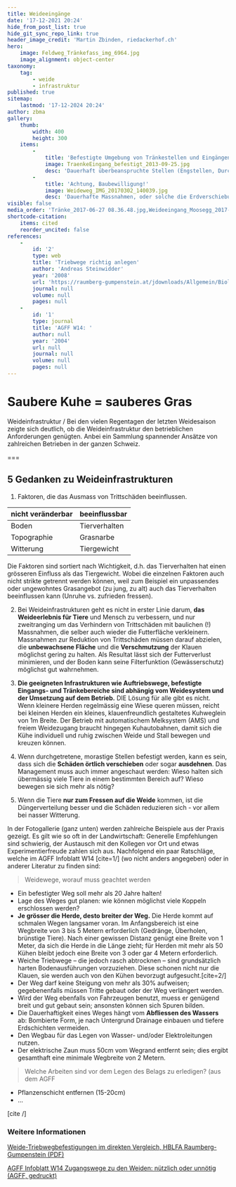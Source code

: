 ```yaml
---
title: Weideeingänge
date: '17-12-2021 20:24'
hide_from_post_list: true
hide_git_sync_repo_link: true
header_image_credit: 'Martin Zbinden, riedackerhof.ch'
hero:
    image: Feldweg_Tränkefass_img_6964.jpg
    image_alignment: object-center
taxonomy:
    tag:
        - weide
        - infrastruktur
published: true
sitemap:
    lastmod: '17-12-2024 20:24'
author: zbma
gallery:
    thumb:
        width: 400
        height: 300
    items:
        -
            title: 'Befestigte Umgebung von Tränkestellen und Eingängen'
            image: TraenkeEingang_befestigt_2013-09-25.jpg
            desc: 'Dauerhaft überbeanspruchte Stellen (Engstellen, Durchgänge, Tränkestellen) werden am besten mit Kies gekoffert. Die Deckschicht sollte klauenfreundlich gestaltet und gut gewalzt werden, damit die Tiere sich gerne darauf aufhalten. '
        -
            title: 'Achtung, Baubewilligung!'
            image: Weideweg_IMG_20170302_140039.jpg
            desc: 'Dauerhafte Massnahmen, oder solche die Erdverschiebungen beinhalten, sind grundsätzlich in vielen  '
visible: false
media_order: 'Tränke_2017-06-27 08.36.48.jpg,Weideeingang_Moosegg_2017-05-31 16.32.58.jpg,Weideeingang_Nesselgraben_2017-05-24 17.35.12.jpg,Weideeingang_Stromzaun_IMG_20170406_110423.jpg,Weideweglein_Planie_2017-05-24 09.04.41.jpg,Weideweg_Baggerschaufel_IMG_20170927_160611_HDR.jpg,Weideweg_IMG_20170302_140039.jpg,Weideweg_Willisau_IMG_20170406_143433.jpg,Weideweg_Willisau_IMG_20170406_144020.jpg,Weideweg_Willisau_IMG_20220502_151406.jpg,Feldweg_Tränkefass_img_6964.jpg'
shortcode-citation:
    items: cited
    reorder_uncited: false
references:
    -
        id: '2'
        type: web
        title: 'Triebwege richtig anlegen'
        author: 'Andreas Steinwidder'
        year: '2008'
        url: 'https://raumberg-gumpenstein.at/jdownloads/Allgemein/Biologische_Landwirtschaft_und_Biodiversitaet_der_Nutztiere/40_triebwege_anlegen1.pdf'
        journal: null
        volume: null
        pages: null
    -
        id: '1'
        type: journal
        title: 'AGFF W14: '
        author: null
        year: '2004'
        url: null
        journal: null
        volume: null
        pages: null
---
```


# Saubere Kuhe = sauberes Gras

Weideinfrastruktur / Bei den vielen Regentagen der letzten Weidesaison zeigte sich deutlich, ob die Weideinfrastruktur den betrieblichen Anforderungen genügten. Anbei ein Sammlung spannender Ansätze von zahlreichen Betrieben in der ganzen Schweiz.

===

## 5 Gedanken zu Weideinfrastrukturen
1. Faktoren, die das Ausmass von Trittschäden beeinflussen.

|  nicht veränderbar  |  beeinflussbar  |
|  :-----          |  :-----          |
|  Boden |  Tierverhalten |
|  Topographie  |  Grasnarbe |
|  Witterung |   Tiergewicht |

Die Faktoren sind sortiert nach Wichtigkeit, d.h. das Tierverhalten hat  einen grösseren Einfluss als das Tiergewicht. Wobei die einzelnen Faktoren auch nicht strikte getrennt werden können, weil zum Beispiel ein unpassendes oder ungewohntes Grasangebot (zu jung, zu alt) auch das Tierverhalten beeinflussen kann (Unruhe vs. zufrieden fressen).

2. Bei Weideinfrastrukturen geht es nicht in erster Linie darum, **das Weideerlebnis für Tiere** und Mensch zu verbessern, und nur zweitranging um das Verhindern von Trittschäden mit baulichen (!) Massnahmen, die selber auch wieder die Futterfläche verkleinern. Massnahmen zur Reduktion von Trittschäden müssen darauf abzielen, die **unbewachsene Fläche** und die **Verschmutzung** der Klauen möglichst gering zu halten. Als Resultat lässt sich der Futterverlust minimieren, und der Boden kann seine Filterfunktion (Gewässerschutz) möglichst gut wahrnehmen. 

3. **Die geeigneten Infrastrukturen wie Auftriebswege, befestigte Eingangs- und Tränkebereiche sind abhängig vom Weidesystem und der Umsetzung auf dem Betrieb.**  DIE Lösung für alle gibt es nicht. Wenn kleinere Herden regelmässig eine Wiese queren müssen, reicht bei kleinen Herden ein kleines, klauenfreundlich gestaltetes Kuhweglein von 1m Breite. Der Betrieb mit automatischem Melksystem (AMS) und freiem Weidezugang braucht hingegen Kuhautobahnen, damit sich die Kühe individuell und ruhig zwischen Weide und Stall bewegen und kreuzen können. 
4. Wenn durchgetretene, morastige Stellen befestigt werden, kann es sein, dass sich die **Schäden örtlich verschieben** oder sogar **ausdehnen**. Das Management muss auch immer angeschaut werden: Wieso halten sich übermässig viele Tiere in einem bestimmten Bereich auf? Wieso bewegen sie sich mehr als nötig? 
5. Wenn die Tiere **nur zum Fressen auf die Weide** kommen, ist die Düngerverteilung besser und die Schäden reduzieren sich - vor allem bei nasser Witterung.

In der Fotogallerie (ganz unten) werden zahlreiche Beispiele aus der Praxis gezeigt. Es gilt wie so oft in der Landwirtschaft: Generelle Empfehlungen sind schwierig, der Austausch mit den Kollegen vor Ort und etwas Experimentierfreude zahlen sich aus. Nachfolgend ein paar Ratschläge, welche im AGFF Infoblatt W14 [cite=1/] (wo nicht anders angegeben) oder in anderer Literatur zu finden sind:


> Weidewege, worauf muss geachtet werden
* Ein befestigter Weg soll mehr als 20 Jahre halten!
* Lage des Weges gut planen: wie können möglichst viele Koppeln erschlossen werden?
* **Je grösser die Herde, desto breiter der Weg.** Die Herde kommt auf schmalen Wegen langsamer voran. Im Anfangsbereich ist eine Wegbreite von 3 bis 5 Metern erforderlich (Gedränge, Überholen, brünstige Tiere). Nach einer gewissen Distanz genügt eine Breite von 1 Meter, da sich die Herde in die Länge zieht; für Herden mit mehr als 50 Kühen bleibt jedoch eine Breite von 3 oder gar 4 Metern erforderlich.
* Weiche Triebwege – die jedoch rasch abtrocknen – sind grundsätzlich harten Bodenausführungen vorzuziehen. Diese schonen nicht nur die Klauen, sie werden auch von den Kühen bevorzugt aufgesucht.[cite=2/]
* Der Weg darf keine Steigung von mehr als 30% aufweisen; gegebenenfalls müssen Tritte gebaut oder der Weg verlängert werden.
* Wird der Weg ebenfalls von Fahrzeugen benutzt, muess er genügend breit und gut gebaut sein; ansonsten können sich Spuren bilden.
* Die Dauerhaftigkeit eines Weges hängt vom **Abfliessen des Wassers** ab: Bombierte Form, je nach Untergrund Drainage einbauen und tiefere Erdschichten vermeiden.
* Den Wegbau für das Legen von Wasser- und/oder Elektroleitungen nutzen.
* Der elektrische Zaun muss 50cm vom Wegrand entfernt sein; dies ergibt gesamthaft eine minimale Wegbreite von 2 Metern.

 

> Welche Arbeiten sind vor dem Legen des Belags zu erledigen? (aus dem AGFF
* Pflanzenschicht entfernen (15-20cm)
* ...

[cite /]


### Weitere Informationen
[Weide-Triebwegbefestigungen im direkten Vergleich, HBLFA Raumberg-Gumpenstein (PDF) ](https://raumberg-gumpenstein.at/jdownloads/FODOK/2016/fodok_4_17653_weidetriebwege.pdf)

[AGFF Infoblatt W14 Zugangswege zu den Weiden: nützlich oder unnötig (AGFF, gedruckt)](https://www.agff.ch/online-shop/informationsblaetter.html)



